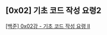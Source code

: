 ## [0x02] 기초 코드  작성 요령2
[[백준] 0x02강 - 기초 코드 작성 요령 II]('https://www.acmicpc.net/workbook/view/7306')
